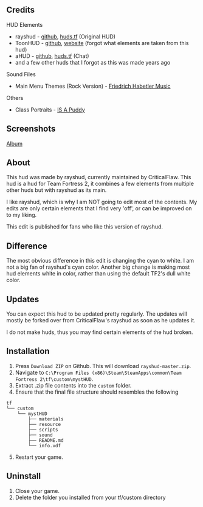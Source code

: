 Credits
--------
HUD Elements
- rayshud - [github](http://huds.tf/forum/showthread.php?tid=377), [huds.tf](https://github.com/raysfire/rayshud) (Original HUD)
- ToonHUD - [github](http://huds.tf/forum/showthread.php?tid=234), [website](http://toonhud.com/) (forgot what elements are taken from this hud)
- aHUD - [github](http://huds.tf/forum/showthread.php?tid=191), [huds.tf](https://github.com/n0kk/ahud) (Chat)
- and a few other huds that I forgot as this was made years ago

Sound Files
- Main Menu Themes (Rock Version) - [Friedrich Habetler Music
](https://www.youtube.com/channel/UCxNHoPzGagd7YxvWavZj8Ag)

Others
- Class Portraits - [IS A Puddy](https://gamebanana.com/guis/30962)

Screenshots
--------
[Album](https://imgur.com/a/eX0ed)

About
--------
This hud was made by rayshud, currently maintained by CriticalFlaw. This hud is a hud for Team Fortress 2, it combines a few elements from multiple other huds but with rayshud as its main.

I like rayshud, which is why I am NOT going to edit most of the contents. My edits are only certain elements that I find very 'off', or can be improved on to my liking.

This edit is published for fans who like this version of rayshud.

Difference
--------
The most obvious difference in this edit is changing the cyan to white. I am not a big fan of rayshud's cyan color. Another big change is making most hud elements white in color, rather than using the default TF2's dull white color.

Updates
--------
You can expect this hud to be updated pretty regularly. The updates will mostly be forked over from CriticalFlaw's rayshud as soon as he updates it.

I do not make huds, thus you may find certain elements of the hud broken.

Installation
--------
1. Press `Download ZIP` on Github. This will download `rayshud-master.zip`.
2. Navigate to `C:\Program Files (x86)\Steam\SteamApps\common\Team Fortress 2\tf\custom\mystHUD`.
3. Extract .zip file contents into the `custom` folder.
4. Ensure that the final file structure should resembles the following
```
tf
└── custom
    └── mystHUD
        ├── materials
        ├── resource
        ├── scripts
        ├── sound
        ├── README.md
        └── info.vdf
```
5. Restart your game.

Uninstall
--------
1. Close your game.
2. Delete the folder you installed from your tf/custom directory
